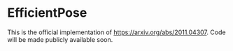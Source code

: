 # EfficientPose

This is the official implementation of https://arxiv.org/abs/2011.04307.
Code will be made publicly available soon.
